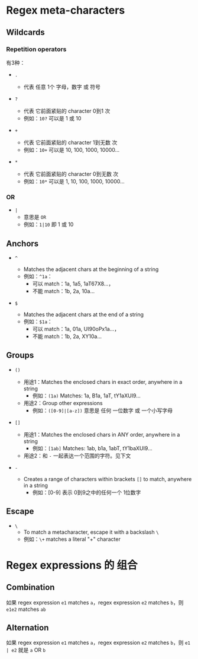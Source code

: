 # Regex meta-characters

## Wildcards
### Repetition operators
有3种：
* `.`
  * 代表 任意 1个 字母，数字 或 符号

* `?`
  * 代表 它前面紧贴的 character 0到1 次
  * 例如：`10?` 可以是 1 或 10

* `+`
  * 代表 它前面紧贴的 character 1到无数 次
  * 例如：`10+` 可以是 10, 100, 1000, 10000...

* `*`
  * 代表 它前面紧贴的 character 0到无数 次
  * 例如：`10*` 可以是 1, 10, 100, 1000, 10000...

### OR
* `|`
  * 意思是 `OR`
  * 例如：`1|10` 即 1 或 10

## Anchors
* `^`
  * Matches the adjacent chars at the beginning of a string
  * 例如：`^1a`：
    * 可以 match：1a, 1a5, 1aT67X8...，
    * 不能 match：1b, 2a, 10a...

* `$`
  * Matches the adjacent chars at the end of a string
  * 例如：`$1a`：
    * 可以 match：1a, 01a, UI90oPx1a...，
    * 不能 match：1b, 2a, XY10a...

## Groups
* `()`
  * 用途1：Matches the enclosed chars in exact order, anywhere in a string
    * 例如：`(1a)` Matches: 1a, B1a, 1aT, tY1aXUI9...
  * 用途2：Group other expressions
    * 例如：`([0-9]|[a-z])` 意思是 任何 一位数字 或 一个小写字母

* `[]`
  * 用途1：Matches the enclosed chars in ANY order, anywhere in a string
    * 例如：`[1ab]` Matches: 1ab, b1a, 1abT, tY1baXUI9...
  * 用途2：和 `-` 一起表达一个范围的字符。见下文

* `-`
  * Creates a range of characters within brackets `[]` to match, anywhere in a string
    * 例如：[0-9] 表示 0到9之中的任何一个 1位数字

## Escape

* `\`
  * To match a metacharacter, escape it with a backslash `\`
  * 例如：`\+` matches a literal "+" character

# Regex expressions 的 组合
## Combination
如果 regex expression `e1` matches `a`，regex expression `e2` matches `b`，则 `e1e2` matches `ab`

## Alternation
如果 regex expression `e1` matches `a`，regex expression `e2` matches `b`，则 `e1 | e2` 就是 `a` OR `b`
